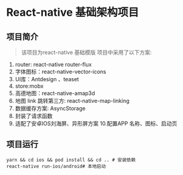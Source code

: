 # React-native 基础架构项目

## 项目简介
> 该项目为react-native 基础模版 项目中采用了以下方案:
1. router: react-native router-flux
2. 字体图标：react-native-vector-icons
3. UI库：Antdesign 、teaset
4. store:mobx  
5. 高德地图：react-native-amap3d
6. 地图 link 跳转第三方: react-native-map-linking
7. 数据缓存方案:  AsyncStorage
8. 封装了请求函数
9. 适配了安卓IOS刘海屏、异形屏方案
10.配置APP 名称、图标、启动页
## 项目运行
```
yarn && cd ios && pod install && cd .. # 安装依赖
react-native run-ios/android# 本地启动

```

